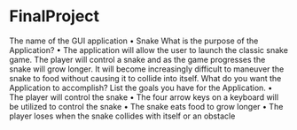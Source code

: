 # FinalProject
The name of the GUI application
•	Snake
What is the purpose of the Application?
•	The application will allow the user to launch the classic snake game. The player will control a snake and as the game progresses the snake will grow longer. It will become increasingly difficult to maneuver the snake to food without causing it to collide into itself. 
What do you want the Application to accomplish? List the goals you have for the Application.
•	The player will control the snake 
•	The four arrow keys on a keyboard will be utilized to control the snake
•	The snake eats food to grow longer 
•	The player loses when the snake collides with itself or an obstacle  

